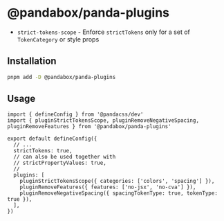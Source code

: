 # @pandabox/panda-plugins

- `strict-tokens-scope` - Enforce `strictTokens` only for a set of `TokenCategory` or style props

## Installation

```bash
pnpm add -D @pandabox/panda-plugins
```

## Usage

```tsx
import { defineConfig } from '@pandacss/dev'
import { pluginStrictTokensScope, pluginRemoveNegativeSpacing, pluginRemoveFeatures } from '@pandabox/panda-plugins'

export default defineConfig({
  // ...
  strictTokens: true,
  // can also be used together with
  // strictPropertyValues: true,
  //
  plugins: [
    pluginStrictTokensScope({ categories: ['colors', 'spacing'] }),
    pluginRemoveFeatures({ features: ['no-jsx', 'no-cva'] }),
    pluginRemoveNegativeSpacing({ spacingTokenType: true, tokenType: true }),
  ],
})
```
